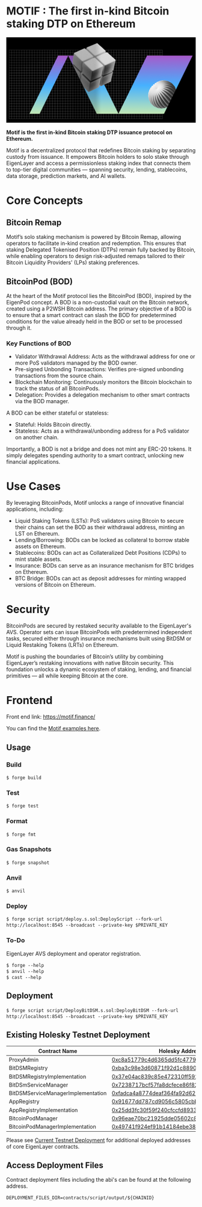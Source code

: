 # MOTIF : The first in-kind Bitcoin staking DTP on Ethereum

![Motif Cover](./assets/og_image.png)

**Motif is the first in-kind Bitcoin staking DTP issuance protocol on Ethereum.**


Motif is a decentralized protocol that redefines Bitcoin staking by separating custody from issuance. It empowers Bitcoin holders to solo stake through EigenLayer and access a permissionless staking index that connects them to top-tier digital communities — spanning security, lending, stablecoins, data storage, prediction markets, and AI wallets.

# Core Concepts

## Bitcoin Remap

Motif’s solo staking mechanism is powered by Bitcoin Remap, allowing operators to facilitate in-kind creation and redemption. This ensures that staking Delegated Tokenised Position (DTPs) remain fully backed by Bitcoin, while enabling operators to design risk-adjusted remaps tailored to their Bitcoin Liquidity Providers' (LPs) staking preferences.

## BitcoinPod (BOD)

At the heart of the Motif protocol lies the BitcoinPod (BOD), inspired by the EigenPod concept. A BOD is a non-custodial vault on the Bitcoin network, created using a P2WSH Bitcoin address. The primary objective of a BOD is to ensure that a smart contract can slash the BOD for predetermined conditions for the value already held in the BOD or set to be processed through it.

### Key Functions of BOD

- Validator Withdrawal Address: Acts as the withdrawal address for one or more PoS validators managed by the BOD owner.
- Pre-signed Unbonding Transactions: Verifies pre-signed unbonding transactions from the source chain.
- Blockchain Monitoring: Continuously monitors the Bitcoin blockchain to track the status of all BitcoinPods.
- Delegation: Provides a delegation mechanism to other smart contracts via the BOD manager.

A BOD can be either stateful or stateless:

- Stateful: Holds Bitcoin directly.
- Stateless: Acts as a withdrawal/unbonding address for a PoS validator on another chain.

Importantly, a BOD is not a bridge and does not mint any ERC-20 tokens. It simply delegates spending authority to a smart contract, unlocking new financial applications.

# Use Cases

By leveraging BitcoinPods, Motif unlocks a range of innovative financial applications, including:

- Liquid Staking Tokens (LSTs): PoS validators using Bitcoin to secure their chains can set the BOD as their withdrawal address, minting an LST on Ethereum.
- Lending/Borrowing: BODs can be locked as collateral to borrow stable assets on Ethereum.
- Stablecoins: BODs can act as Collateralized Debt Positions (CDPs) to mint stable assets.
- Insurance: BODs can serve as an insurance mechanism for BTC bridges on Ethereum.
- BTC Bridge: BODs can act as deposit addresses for minting wrapped versions of Bitcoin on Ethereum.

# Security

BitcoinPods are secured by restaked security available to the EigenLayer's AVS. Operator sets can issue BitcoinPods with predetermined independent tasks, secured either through insurance mechanisms built using BitDSM or Liquid Restaking Tokens (LRTs) on Ethereum.

Motif is pushing the boundaries of Bitcoin’s utility by combining EigenLayer’s restaking innovations with native Bitcoin security. This foundation unlocks a dynamic ecosystem of staking, lending, and financial primitives — all while keeping Bitcoin at the core.

# Frontend

Front end link: https://motif.finance/

You can find the [Motif examples here](https://github.com/Motif-Protocol/motif-examples).

## Usage

### Build

```shell
$ forge build
```

### Test

```shell
$ forge test
```

### Format

```shell
$ forge fmt
```

### Gas Snapshots

```shell
$ forge snapshot
```

### Anvil

```shell
$ anvil
```

### Deploy

```shell
$ forge script script/deploy.s.sol:DeployScript --fork-url http://localhost:8545 --broadcast --private-key $PRIVATE_KEY
```

### To-Do

EigenLayer AVS deployment and operator registration.

```shell
$ forge --help
$ anvil --help
$ cast --help
```

## Deployment

```shell
$ forge script script/DeployBitDSM.s.sol:DeployBitDSM --fork-url http://localhost:8545 --broadcast --private-key $PRIVATE_KEY
```

## Existing Holesky Testnet Deployment

| Contract Name                      | Holesky Address                                                                                                               |
| ---------------------------------- | ----------------------------------------------------------------------------------------------------------------------------- |
| ProxyAdmin                         | [0xc8a51779c4d6365dd5fc4779a6518fc1598d1654](https://holesky.etherscan.io/address/0xc8a51779c4d6365dd5fc4779a6518fc1598d1654) |
| BitDSMRegistry                     | [0xba3c98e3d60871f92d1c8890a13207fe46534641](https://holesky.etherscan.io/address/0xba3c98e3d60871f92d1c8890a13207fe46534641) |
| BitDSMRegistryImplementation       | [0x37e04ac839c85e472310ff592b83e3f15e9920ec](https://holesky.etherscan.io/address/0x37e04ac839c85e472310ff592b83e3f15e9920ec) |
| BitDSmServiceManager               | [0x7238717bcf57fa8dcfece86f827e05a1ad4bf6b1](https://holesky.etherscan.io/address/0x7238717bcf57fa8dcfece86f827e05a1ad4bf6b1) |
| BitDSMServiceManagerImplementation | [0xfadca4a8774deaf364fa92d62054430ff76b3e97](https://holesky.etherscan.io/address/0xfadca4a8774deaf364fa92d62054430ff76b3e97) |
| AppRegistry                        | [0x91677dd787cd9056c5805cbb74e271fd83d88e61](https://holesky.etherscan.io/address/0x91677dd787cd9056c5805cbb74e271fd83d88e61) |
| AppRegistryImplementation          | [0x25dd3fc30f59f240cfccfd893340f9cb9e365d75](https://holesky.etherscan.io/address/0x25dd3fc30f59f240cfccfd893340f9cb9e365d75) |
| BitcoinPodManager                  | [0x96eae70bc21925dde05602c87c4483579205b1f6](https://holesky.etherscan.io/address/0x96eae70bc21925dde05602c87c4483579205b1f6) |
| BitcoinPodManagerImplementation    | [0x49741f924ef91b14184ebe38b952f3ddf09008be](https://holesky.etherscan.io/address/0x49741f924ef91b14184ebe38b952f3ddf09008be) |

Please see [Current Testnet Deployment](https://github.com/Layr-Labs/eigenlayer-contracts?tab=readme-ov-file#current-testnet-deployment) for additional deployed addresses of core EigenLayer contracts.

## Access Deployment Files

Contract deployment files including the abi's can be found at the following address.

```
DEPLOYMENT_FILES_DIR=contracts/script/output/${CHAINID}
```
